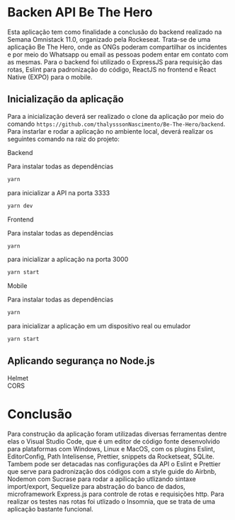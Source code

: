 
# Backen API Be The Hero 
Esta aplicação tem como finalidade a conclusão do backend realizado na Semana Omnistack 11.0, organizado pela Rockeseat. 
Trata-se de uma aplicação Be The Hero, onde as ONGs poderam compartilhar os incidentes e por meio do Whatsapp ou email as pessoas podem entar em contato com as mesmas.
Para o backend foi utilizado o ExpressJS para requisição das rotas, Eslint para padronização do código, ReactJS no frontend e React Native (EXPO) para o mobile.

## Inicialização da aplicação

Para a inicialização deverá ser realizado o clone da aplicação por meio do comando ```https://github.com/thalysssonNascimento/Be-The-Hero/backend```.
Para instarlar e rodar a aplicação no ambiente local, deverá realizar os seguintes comando na raiz do projeto:

Backend

Para instalar todas as dependências
```bash
yarn
```

para inicializar a API na porta 3333

```bash
yarn dev
```

Frontend

Para instalar todas as dependências
```bash
yarn
```

para inicializar a aplicação na porta 3000

```bash
yarn start
```

Mobile

Para instalar todas as dependências
```bash
yarn
```

para inicializar a aplicação em um dispositivo real ou emulador

```bash
yarn start
```
## Aplicando segurança no Node.js

Helmet<br>
CORS

# Conclusão

Para construção da aplicação foram utilizadas diversas ferramentas dentre elas o Visual Studio Code, que é um editor de código fonte desenvolvido para plataformas com Windows, Linux e MacOS, com os plugins Eslint, EditorConfig, Path Intelisense, Prettier, snippets da Rocketseat, SQLite. Tambem pode ser detacadas nas configurações da API o Eslint e Prettier que serve para padronização dos códigos com a style guide do Airbnb, Nodemon com Sucrase para rodar a apilicação utlizando sintaxe import/export, Sequelize para abstração do banco de dados, microframework Express.js para controle de rotas e requisições http. Para realizar os testes nas rotas foi utlizado o Insomnia, que se trata de uma aplicação bastante funcional.
